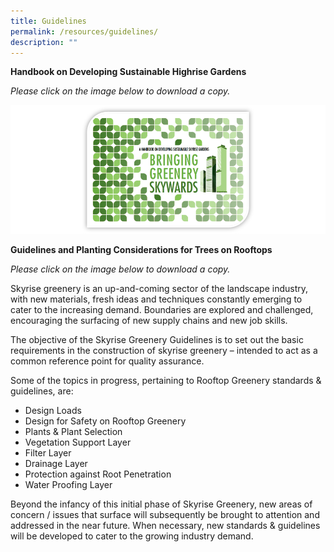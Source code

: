 ```yaml
---
title: Guidelines
permalink: /resources/guidelines/
description: ""
---
```

**Handbook on Developing Sustainable Highrise Gardens**
 
 *Please click on the image below to download a copy.*
 
 [![](/images/Graphics/Skyrise%20Greenery%20Handbook.png)](/files/nparks%20skyrise%20greenery%20handbook_202303.pdf)
 
 **Guidelines and Planting Considerations for Trees on Rooftops**

*Please click on the image below to download a copy.*


Skyrise greenery is an up-and-coming sector of the landscape industry, with new materials, fresh ideas and techniques constantly emerging to cater to the increasing demand. Boundaries are explored and challenged, encouraging the surfacing of new supply chains and new job skills.

The objective of the Skyrise Greenery Guidelines is to set out the basic requirements in the construction of skyrise greenery – intended to act as a common reference point for quality assurance.

Some of the topics in progress, pertaining to Rooftop Greenery standards & guidelines, are:

*   Design Loads
*   Design for Safety on Rooftop Greenery
*   Plants & Plant Selection
*   Vegetation Support Layer
*   Filter Layer
*   Drainage Layer
*   Protection against Root Penetration
*   Water Proofing Layer

Beyond the infancy of this initial phase of Skyrise Greenery, new areas of concern / issues that surface will subsequently be brought to attention and addressed in the near future. When necessary, new standards & guidelines will be developed to cater to the growing industry demand.